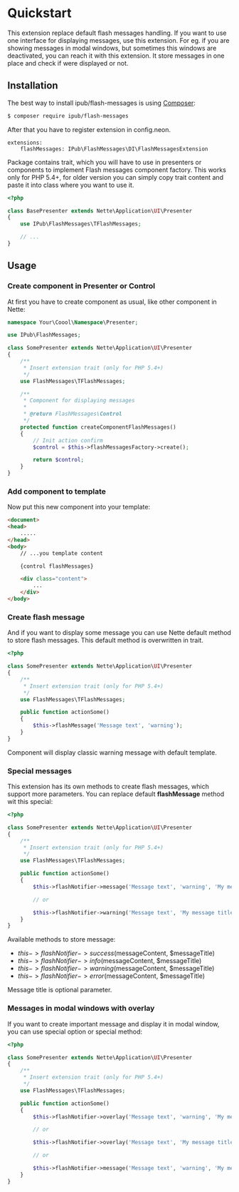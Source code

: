 # Quickstart

This extension replace default flash messages handling. If you want to use one interface for displaying messages, use this extension. For eg. if you are showing messages in modal windows, but sometimes this windows are deactivated, you can reach it with this extension. It store messages in one place and check if were displayed or not.

## Installation

The best way to install ipub/flash-messages is using  [Composer](http://getcomposer.org/):

```sh
$ composer require ipub/flash-messages
```

After that you have to register extension in config.neon.

```neon
extensions:
    flashMessages: IPub\FlashMessages\DI\FlashMessagesExtension
```

Package contains trait, which you will have to use in presenters or components to implement Flash messages component factory. This works only for PHP 5.4+, for older version you can simply copy trait content and paste it into class where you want to use it.

```php
<?php

class BasePresenter extends Nette\Application\UI\Presenter
{
    use IPub\FlashMessages\TFlashMessages;

    // ...
}
```

## Usage

### Create component in Presenter or Control

At first you have to create component as usual, like other component in Nette:

```php
namespace Your\Coool\Namespace\Presenter;

use IPub\FlashMessages;

class SomePresenter extends Nette\Application\UI\Presenter
{
	/**
	 * Insert extension trait (only for PHP 5.4+)
	 */
	use FlashMessages\TFlashMessages;

	/**
	 * Component for displaying messages
	 *
	 * @return FlashMessages\Control
	 */
	protected function createComponentFlashMessages()
	{
		// Init action confirm
		$control = $this->flashMessagesFactory->create();

		return $control;
	}
}
```

### Add component to template

Now put this new component into your template:

```html
<document>
<head>
	.....
</head>
<body>
	// ...you template content

	{control flashMessages}

	<div class="content">
		...
	</div>
</body>
```

### Create flash message

And if you want to display some message you can use Nette default method to store flash messages. This default method is overwritten in trait.

```php
<?php

class SomePresenter extends Nette\Application\UI\Presenter
{
	/**
	 * Insert extension trait (only for PHP 5.4+)
	 */
	use FlashMessages\TFlashMessages;

	public function actionSome()
	{
		$this->flashMessage('Message text', 'warning');
	}
}
```

Component will display classic warning message with default template.

### Special messages

This extension has its own methods to create flash messages, which support more parameters. You can replace default **flashMessage** method wit this special:

```php
<?php

class SomePresenter extends Nette\Application\UI\Presenter
{
	/**
	 * Insert extension trait (only for PHP 5.4+)
	 */
	use FlashMessages\TFlashMessages;

	public function actionSome()
	{
		$this->flashNotifier->message('Message text', 'warning', 'My message title');

		// or

		$this->flashNotifier->warning('Message text', 'My message title');
	}
}
```

Available methods to store message:

* $this->flashNotifier->success($messageContent, $messageTitle)
* $this->flashNotifier->info($messageContent, $messageTitle)
* $this->flashNotifier->warning($messageContent, $messageTitle)
* $this->flashNotifier->error($messageContent, $messageTitle)

Message title is optional parameter.

### Messages in modal windows with overlay

If you want to create important message and display it in modal window, you can use special option or special method:

```php
<?php

class SomePresenter extends Nette\Application\UI\Presenter
{
	/**
	 * Insert extension trait (only for PHP 5.4+)
	 */
	use FlashMessages\TFlashMessages;

	public function actionSome()
	{
		$this->flashNotifier->overlay('Message text', 'warning', 'My message title');

		// or

		$this->flashNotifier->overlay('Message text', 'My message title'); // Without level info message will be created

		// or

		$this->flashNotifier->message('Message text', 'warning', 'My message title', TRUE);
	}
}
```
